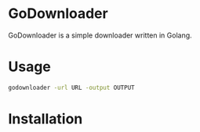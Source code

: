# GoDownloader

GoDownloader is a simple downloader written in Golang.

# Usage

```bash
godownloader -url URL -output OUTPUT
```

# Installation

```

```
